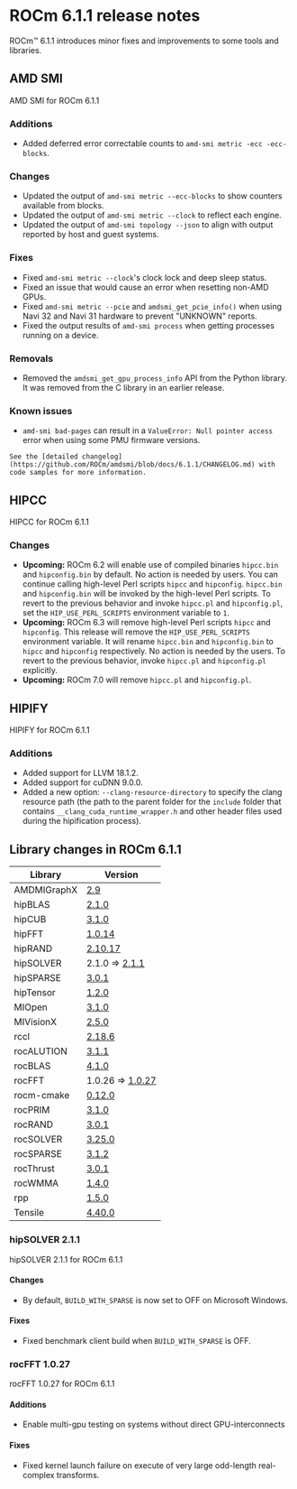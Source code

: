 # ROCm 6.1.1 release notes

<!-- Disable lints since this is an auto-generated file.    -->
<!-- markdownlint-disable blanks-around-headers             -->
<!-- markdownlint-disable no-duplicate-header               -->
<!-- markdownlint-disable no-blanks-blockquote              -->
<!-- markdownlint-disable ul-indent                         -->
<!-- markdownlint-disable no-trailing-spaces                -->

<!-- spellcheck-disable -->

ROCm™ 6.1.1 introduces minor fixes and improvements to some tools and libraries.

## AMD SMI

AMD SMI for ROCm 6.1.1

### Additions

- Added deferred error correctable counts to `amd-smi metric -ecc -ecc-blocks`.

### Changes

- Updated the output of `amd-smi metric --ecc-blocks` to show counters available from blocks.
- Updated the output of `amd-smi metric --clock` to reflect each engine.
- Updated the output of `amd-smi topology --json` to align with output reported by host and guest systems.

### Fixes

- Fixed `amd-smi metric --clock`'s clock lock and deep sleep status.
- Fixed an issue that would cause an error when resetting non-AMD GPUs.
- Fixed `amd-smi metric --pcie` and `amdsmi_get_pcie_info()` when using Navi 32 and Navi 31 hardware to prevent "UNKNOWN" reports.
- Fixed the output results of `amd-smi process` when getting processes running on a device.

### Removals

- Removed the `amdsmi_get_gpu_process_info` API from the Python library. It was removed from the C library in an earlier release.

### Known issues

- `amd-smi bad-pages` can result in a `ValueError: Null pointer access` error when using some PMU firmware versions.

```{note}
See the [detailed changelog](https://github.com/ROCm/amdsmi/blob/docs/6.1.1/CHANGELOG.md) with code samples for more information.
```

## HIPCC

HIPCC for ROCm 6.1.1

### Changes

- **Upcoming:** ROCm 6.2 will enable use of compiled binaries `hipcc.bin` and `hipconfig.bin` by default. No action is needed by users. You can continue calling high-level Perl scripts `hipcc` and `hipconfig`. `hipcc.bin` and `hipconfig.bin` will be invoked by the high-level Perl scripts. To revert to the previous behavior and invoke `hipcc.pl` and `hipconfig.pl`, set the `HIP_USE_PERL_SCRIPTS` environment variable to `1`.
- **Upcoming:** ROCm 6.3 will remove high-level Perl scripts `hipcc` and `hipconfig`. This release will remove the `HIP_USE_PERL_SCRIPTS` environment variable. It will rename `hipcc.bin` and `hipconfig.bin` to `hipcc` and `hipconfig` respectively. No action is needed by the users. To revert to the previous behavior, invoke `hipcc.pl` and `hipconfig.pl` explicitly.
- **Upcoming:** ROCm 7.0 will remove `hipcc.pl` and `hipconfig.pl`.

## HIPIFY

HIPIFY for ROCm 6.1.1

### Additions

- Added support for LLVM 18.1.2.
- Added support for cuDNN 9.0.0.
- Added a new option: `--clang-resource-directory` to specify the clang resource path (the path to the parent folder for the `include` folder that contains `__clang_cuda_runtime_wrapper.h` and other header files used during the hipification process).

## Library changes in ROCm 6.1.1

| Library | Version |
|---------|---------|
| AMDMIGraphX | [2.9](https://github.com/ROCm/AMDMIGraphX/releases/tag/rocm-6.1.1) |
| hipBLAS | [2.1.0](https://github.com/ROCm/hipBLAS/releases/tag/rocm-6.1.1) |
| hipCUB | [3.1.0](https://github.com/ROCm/hipCUB/releases/tag/rocm-6.1.1) |
| hipFFT | [1.0.14](https://github.com/ROCm/hipFFT/releases/tag/rocm-6.1.1) |
| hipRAND | [2.10.17](https://github.com/ROCm/hipRAND/releases/tag/rocm-6.1.1) |
| hipSOLVER | 2.1.0 ⇒ [2.1.1](https://github.com/ROCm/hipSOLVER/releases/tag/rocm-6.1.1) |
| hipSPARSE | [3.0.1](https://github.com/ROCm/hipSPARSE/releases/tag/rocm-6.1.1) |
| hipTensor | [1.2.0](https://github.com/ROCm/hipTensor/releases/tag/rocm-6.1.1) |
| MIOpen | [3.1.0](https://github.com/ROCm/MIOpen/releases/tag/rocm-6.1.1) |
| MIVisionX | [2.5.0](https://github.com/ROCm/MIVisionX/releases/tag/rocm-6.1.1) |
| rccl | [2.18.6](https://github.com/ROCm/rccl/releases/tag/rocm-6.1.1) |
| rocALUTION | [3.1.1](https://github.com/ROCm/rocALUTION/releases/tag/rocm-6.1.1) |
| rocBLAS | [4.1.0](https://github.com/ROCm/rocBLAS/releases/tag/rocm-6.1.1) |
| rocFFT | 1.0.26 ⇒ [1.0.27](https://github.com/ROCm/rocFFT/releases/tag/rocm-6.1.1) |
| rocm-cmake | [0.12.0](https://github.com/ROCm/rocm-cmake/releases/tag/rocm-6.1.1) |
| rocPRIM | [3.1.0](https://github.com/ROCm/rocPRIM/releases/tag/rocm-6.1.1) |
| rocRAND | [3.0.1](https://github.com/ROCm/rocRAND/releases/tag/rocm-6.1.1) |
| rocSOLVER | [3.25.0](https://github.com/ROCm/rocSOLVER/releases/tag/rocm-6.1.1) |
| rocSPARSE | [3.1.2](https://github.com/ROCm/rocSPARSE/releases/tag/rocm-6.1.1) |
| rocThrust | [3.0.1](https://github.com/ROCm/rocThrust/releases/tag/rocm-6.1.1) |
| rocWMMA | [1.4.0](https://github.com/ROCm/rocWMMA/releases/tag/rocm-6.1.1) |
| rpp | [1.5.0](https://github.com/ROCm/rpp/releases/tag/rocm-6.1.1) |
| Tensile | [4.40.0](https://github.com/ROCm/Tensile/releases/tag/rocm-6.1.1) |

### hipSOLVER 2.1.1

hipSOLVER 2.1.1 for ROCm 6.1.1

#### Changes

- By default, `BUILD_WITH_SPARSE` is now set to OFF on Microsoft Windows.

#### Fixes

- Fixed benchmark client build when `BUILD_WITH_SPARSE` is OFF.

### rocFFT 1.0.27

rocFFT 1.0.27 for ROCm 6.1.1

#### Additions

- Enable multi-gpu testing on systems without direct GPU-interconnects

#### Fixes

- Fixed kernel launch failure on execute of very large odd-length real-complex transforms.
